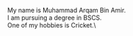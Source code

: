 My name is Muhammad Arqam Bin Amir.\
I am pursuing a degree in BSCS.\
One of my hobbies is Cricket.\
